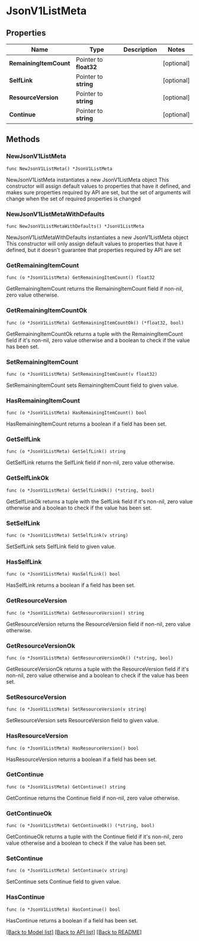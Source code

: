 # JsonV1ListMeta

## Properties

Name | Type | Description | Notes
------------ | ------------- | ------------- | -------------
**RemainingItemCount** | Pointer to **float32** |  | [optional] 
**SelfLink** | Pointer to **string** |  | [optional] 
**ResourceVersion** | Pointer to **string** |  | [optional] 
**Continue** | Pointer to **string** |  | [optional] 

## Methods

### NewJsonV1ListMeta

`func NewJsonV1ListMeta() *JsonV1ListMeta`

NewJsonV1ListMeta instantiates a new JsonV1ListMeta object
This constructor will assign default values to properties that have it defined,
and makes sure properties required by API are set, but the set of arguments
will change when the set of required properties is changed

### NewJsonV1ListMetaWithDefaults

`func NewJsonV1ListMetaWithDefaults() *JsonV1ListMeta`

NewJsonV1ListMetaWithDefaults instantiates a new JsonV1ListMeta object
This constructor will only assign default values to properties that have it defined,
but it doesn't guarantee that properties required by API are set

### GetRemainingItemCount

`func (o *JsonV1ListMeta) GetRemainingItemCount() float32`

GetRemainingItemCount returns the RemainingItemCount field if non-nil, zero value otherwise.

### GetRemainingItemCountOk

`func (o *JsonV1ListMeta) GetRemainingItemCountOk() (*float32, bool)`

GetRemainingItemCountOk returns a tuple with the RemainingItemCount field if it's non-nil, zero value otherwise
and a boolean to check if the value has been set.

### SetRemainingItemCount

`func (o *JsonV1ListMeta) SetRemainingItemCount(v float32)`

SetRemainingItemCount sets RemainingItemCount field to given value.

### HasRemainingItemCount

`func (o *JsonV1ListMeta) HasRemainingItemCount() bool`

HasRemainingItemCount returns a boolean if a field has been set.

### GetSelfLink

`func (o *JsonV1ListMeta) GetSelfLink() string`

GetSelfLink returns the SelfLink field if non-nil, zero value otherwise.

### GetSelfLinkOk

`func (o *JsonV1ListMeta) GetSelfLinkOk() (*string, bool)`

GetSelfLinkOk returns a tuple with the SelfLink field if it's non-nil, zero value otherwise
and a boolean to check if the value has been set.

### SetSelfLink

`func (o *JsonV1ListMeta) SetSelfLink(v string)`

SetSelfLink sets SelfLink field to given value.

### HasSelfLink

`func (o *JsonV1ListMeta) HasSelfLink() bool`

HasSelfLink returns a boolean if a field has been set.

### GetResourceVersion

`func (o *JsonV1ListMeta) GetResourceVersion() string`

GetResourceVersion returns the ResourceVersion field if non-nil, zero value otherwise.

### GetResourceVersionOk

`func (o *JsonV1ListMeta) GetResourceVersionOk() (*string, bool)`

GetResourceVersionOk returns a tuple with the ResourceVersion field if it's non-nil, zero value otherwise
and a boolean to check if the value has been set.

### SetResourceVersion

`func (o *JsonV1ListMeta) SetResourceVersion(v string)`

SetResourceVersion sets ResourceVersion field to given value.

### HasResourceVersion

`func (o *JsonV1ListMeta) HasResourceVersion() bool`

HasResourceVersion returns a boolean if a field has been set.

### GetContinue

`func (o *JsonV1ListMeta) GetContinue() string`

GetContinue returns the Continue field if non-nil, zero value otherwise.

### GetContinueOk

`func (o *JsonV1ListMeta) GetContinueOk() (*string, bool)`

GetContinueOk returns a tuple with the Continue field if it's non-nil, zero value otherwise
and a boolean to check if the value has been set.

### SetContinue

`func (o *JsonV1ListMeta) SetContinue(v string)`

SetContinue sets Continue field to given value.

### HasContinue

`func (o *JsonV1ListMeta) HasContinue() bool`

HasContinue returns a boolean if a field has been set.


[[Back to Model list]](../README.md#documentation-for-models) [[Back to API list]](../README.md#documentation-for-api-endpoints) [[Back to README]](../README.md)


